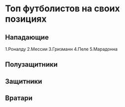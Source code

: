 # Топ футболистов на своих позициях

## Нападающие
1.Роналду
2.Мессии
3.Гризманн
4.Пеле
5.Марадонна
## Полузащитники

## Защитники

## Вратари
